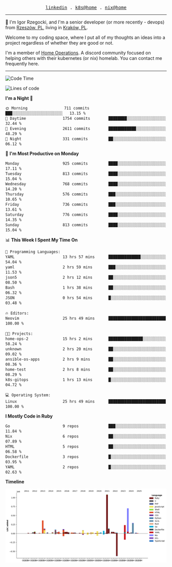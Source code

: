 <p align="center">
  <samp>
    <a href="https://www.linkedin.com/in/ajgon">linkedin</a> .
    <a href="https://github.com/deedee-ops/k8s-gitops">k8s@home</a> .
    <a href="https://github.com/deedee-ops/nixlab">nix@home</a>
  </samp>
</p>

----------------------------------------------------------------

:wave: I'm Igor Rzegocki, and I'm a senior developer (or more recently - devops) from [Rzeszów, PL](https://en.wikipedia.org/wiki/Rzesz%C3%B3w), living in [Kraków, PL](https://en.wikipedia.org/wiki/Krak%C3%B3w).

Welcome to my coding space, where I put all of my thoughts an ideas into a project regardless of whether they are good or not.

I'm a member of [Home Operations](https://discord.gg/home-operations). A discord community focused on helping others with their kubernetes (or nix) homelab. You can contact me frequently here.

----------------------------------------------------------------

<!--START_SECTION:waka-->
![Code Time](http://img.shields.io/badge/Code%20Time-511%20hrs%2032%20mins-blue)

![Lines of code](https://img.shields.io/badge/From%20Hello%20World%20I%27ve%20Written-4.1%20million%20lines%20of%20code-blue)

**I'm a Night 🦉** 

```text
🌞 Morning                711 commits         ███░░░░░░░░░░░░░░░░░░░░░░   13.15 % 
🌆 Daytime                1754 commits        ████████░░░░░░░░░░░░░░░░░   32.44 % 
🌃 Evening                2611 commits        ████████████░░░░░░░░░░░░░   48.29 % 
🌙 Night                  331 commits         ██░░░░░░░░░░░░░░░░░░░░░░░   06.12 % 
```
📅 **I'm Most Productive on Monday** 

```text
Monday                   925 commits         ████░░░░░░░░░░░░░░░░░░░░░   17.11 % 
Tuesday                  813 commits         ████░░░░░░░░░░░░░░░░░░░░░   15.04 % 
Wednesday                768 commits         ████░░░░░░░░░░░░░░░░░░░░░   14.20 % 
Thursday                 576 commits         ███░░░░░░░░░░░░░░░░░░░░░░   10.65 % 
Friday                   736 commits         ███░░░░░░░░░░░░░░░░░░░░░░   13.61 % 
Saturday                 776 commits         ████░░░░░░░░░░░░░░░░░░░░░   14.35 % 
Sunday                   813 commits         ████░░░░░░░░░░░░░░░░░░░░░   15.04 % 
```


📊 **This Week I Spent My Time On** 

```text
💬 Programming Languages: 
YAML                     13 hrs 57 mins      ██████████████░░░░░░░░░░░   54.04 % 
yaml                     2 hrs 59 mins       ███░░░░░░░░░░░░░░░░░░░░░░   11.53 % 
json5                    2 hrs 12 mins       ██░░░░░░░░░░░░░░░░░░░░░░░   08.50 % 
Bash                     1 hrs 38 mins       ██░░░░░░░░░░░░░░░░░░░░░░░   06.32 % 
JSON                     0 hrs 54 mins       █░░░░░░░░░░░░░░░░░░░░░░░░   03.48 % 

🔥 Editors: 
Neovim                   25 hrs 49 mins      █████████████████████████   100.00 % 

🐱‍💻 Projects: 
home-ops-2               15 hrs 2 mins       ███████████████░░░░░░░░░░   58.24 % 
unknown                  2 hrs 20 mins       ██░░░░░░░░░░░░░░░░░░░░░░░   09.02 % 
ansible-os-apps          2 hrs 9 mins        ██░░░░░░░░░░░░░░░░░░░░░░░   08.36 % 
home-test                2 hrs 8 mins        ██░░░░░░░░░░░░░░░░░░░░░░░   08.29 % 
k8s-gitops               1 hrs 13 mins       █░░░░░░░░░░░░░░░░░░░░░░░░   04.72 % 

💻 Operating System: 
Linux                    25 hrs 49 mins      █████████████████████████   100.00 % 
```

**I Mostly Code in Ruby** 

```text
Go                       9 repos             ███░░░░░░░░░░░░░░░░░░░░░░   11.84 % 
Nix                      6 repos             ██░░░░░░░░░░░░░░░░░░░░░░░   07.89 % 
HTML                     5 repos             ██░░░░░░░░░░░░░░░░░░░░░░░   06.58 % 
Dockerfile               3 repos             █░░░░░░░░░░░░░░░░░░░░░░░░   03.95 % 
YAML                     2 repos             █░░░░░░░░░░░░░░░░░░░░░░░░   02.63 % 
```



**Timeline**

![Lines of Code chart](https://raw.githubusercontent.com/ajgon/ajgon/master/assets/bar_graph.png)


<!--END_SECTION:waka-->

